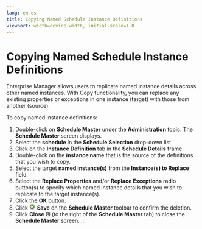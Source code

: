 ```yaml
---
lang: en-us
title: Copying Named Schedule Instance Definitions
viewport: width=device-width, initial-scale=1.0
---
```


#  Copying Named Schedule Instance Definitions

Enterprise Manager allows users to replicate named instance details
across other named instances. With Copy functionality, you can replace
any existing properties or exceptions in one instance (target) with
those from another (source).

To copy named instance definitions:

1.  Double-click on **Schedule Master** under the **Administration**
    topic. The **Schedule Master** screen displays.
2.  Select the **schedule** in the **Schedule Selection** drop-down
    list.
3.  Click on the **Instance Definition** tab in the **Schedule Details**
    frame.
4.  Double-click on the **instance name** that is the source of the
    definitions that you wish to copy.
5.  Select the target **named instance(s)** from the **Instance(s) to
    Replace** field.
6.  Select the **Replace Properties** and/or **Replace Exceptions**
    radio button(s) to specify which named instance details that you
    wish to replicate to the target instance(s).
7.  Click the **OK** button.
8.  Click ![Green circle with white checkmark     inside](../../../Resources/Images/EM/EMsave.png "Save icon")
    **Save** on the **Schedule Master** toolbar to confirm the deletion.
9.  Click **Close ☒** (to the right of the **Schedule Master** tab) to
    close the **Schedule Master** screen.
:::

 

